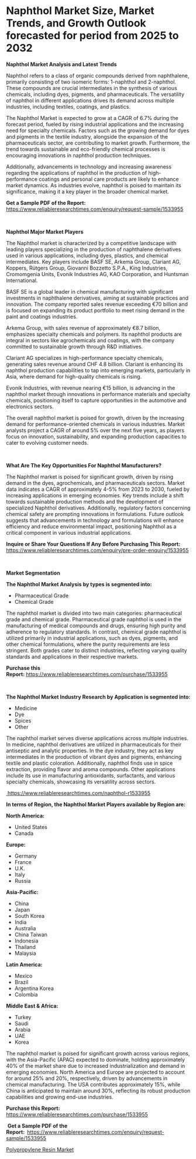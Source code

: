 <p><h1>Naphthol Market Size, Market Trends, and Growth Outlook forecasted for period from 2025 to 2032</h1></p><p><strong>Naphthol Market Analysis and Latest Trends</strong></p>
<p><p>Naphthol refers to a class of organic compounds derived from naphthalene, primarily consisting of two isomeric forms: 1-naphthol and 2-naphthol. These compounds are crucial intermediates in the synthesis of various chemicals, including dyes, pigments, and pharmaceuticals. The versatility of naphthol in different applications drives its demand across multiple industries, including textiles, coatings, and plastics.</p><p>The Naphthol Market is expected to grow at a CAGR of 6.7% during the forecast period, fueled by rising industrial applications and the increasing need for specialty chemicals. Factors such as the growing demand for dyes and pigments in the textile industry, alongside the expansion of the pharmaceuticals sector, are contributing to market growth. Furthermore, the trend towards sustainable and eco-friendly chemical processes is encouraging innovations in naphthol production techniques.</p><p>Additionally, advancements in technology and increasing awareness regarding the applications of naphthol in the production of high-performance coatings and personal care products are likely to enhance market dynamics. As industries evolve, naphthol is poised to maintain its significance, making it a key player in the broader chemical market.</p></p>
<p><strong>Get a Sample PDF of the Report:&nbsp;</strong> <a href="https://www.reliableresearchtimes.com/enquiry/request-sample/1533955?utm_campaign=3287&utm_medium=2&utm_source=Github&utm_content=ia&utm_term=31032025&utm_id=naphthol">https://www.reliableresearchtimes.com/enquiry/request-sample/1533955</a></p>
<p>&nbsp;</p>
<p><strong>Naphthol Major Market Players</strong></p>
<p><p>The Naphthol market is characterized by a competitive landscape with leading players specializing in the production of naphthalene derivatives used in various applications, including dyes, plastics, and chemical intermediates. Key players include BASF SE, Arkema Group, Clariant AG, Koppers, Rütgers Group, Giovanni Bozzetto S.P.A., King Industries, Cromomgenia Units, Evonik Industries AG, KAO Corporation, and Huntsman International.</p><p>BASF SE is a global leader in chemical manufacturing with significant investments in naphthalene derivatives, aiming at sustainable practices and innovation. The company reported sales revenue exceeding €70 billion and is focused on expanding its product portfolio to meet rising demand in the paint and coatings industries.</p><p>Arkema Group, with sales revenue of approximately €8.7 billion, emphasizes specialty chemicals and polymers. Its naphthol products are integral in sectors like agrochemicals and coatings, with the company committed to sustainable growth through R&D initiatives.</p><p>Clariant AG specializes in high-performance specialty chemicals, generating sales revenue around CHF 4.8 billion. Clariant is enhancing its naphthol production capabilities to tap into emerging markets, particularly in Asia, where demand for high-quality chemicals is rising.</p><p>Evonik Industries, with revenue nearing €15 billion, is advancing in the naphthol market through innovations in performance materials and specialty chemicals, positioning itself to capture opportunities in the automotive and electronics sectors.</p><p>The overall naphthol market is poised for growth, driven by the increasing demand for performance-oriented chemicals in various industries. Market analysts project a CAGR of around 5% over the next five years, as players focus on innovation, sustainability, and expanding production capacities to cater to evolving customer needs.</p></p>
<p>&nbsp;</p>
<p><strong>What Are The Key Opportunities For Naphthol Manufacturers?</strong></p>
<p><p>The Naphthol market is poised for significant growth, driven by rising demand in the dyes, agrochemicals, and pharmaceuticals sectors. Market data indicates a CAGR of approximately 4-5% from 2023 to 2030, fueled by increasing applications in emerging economies. Key trends include a shift towards sustainable production methods and the development of specialized Naphthol derivatives. Additionally, regulatory factors concerning chemical safety are prompting innovations in formulations. Future outlook suggests that advancements in technology and formulations will enhance efficiency and reduce environmental impact, positioning Naphthol as a critical component in various industrial applications.</p></p>
<p><strong>Inquire or Share Your Questions If Any Before Purchasing This Report:</strong> <a href="https://www.reliableresearchtimes.com/enquiry/pre-order-enquiry/1533955?utm_campaign=3287&utm_medium=2&utm_source=Github&utm_content=ia&utm_term=31032025&utm_id=naphthol">https://www.reliableresearchtimes.com/enquiry/pre-order-enquiry/1533955</a></p>
<p>&nbsp;</p>
<p><strong>Market Segmentation</strong></p>
<p><strong>The Naphthol Market Analysis by types is segmented into:</strong></p>
<p><ul><li>Pharmaceutical Grade</li><li>Chemical Grade</li></ul></p>
<p><p>The naphthol market is divided into two main categories: pharmaceutical grade and chemical grade. Pharmaceutical grade naphthol is used in the manufacturing of medical compounds and drugs, ensuring high purity and adherence to regulatory standards. In contrast, chemical grade naphthol is utilized primarily in industrial applications, such as dyes, pigments, and other chemical formulations, where the purity requirements are less stringent. Both grades cater to distinct industries, reflecting varying quality standards and applications in their respective markets.</p></p>
<p><strong>Purchase this Report:&nbsp;</strong><a href="https://www.reliableresearchtimes.com/purchase/1533955?utm_campaign=3287&utm_medium=2&utm_source=Github&utm_content=ia&utm_term=31032025&utm_id=naphthol">https://www.reliableresearchtimes.com/purchase/1533955</a></p>
<p>&nbsp;</p>
<p><strong>The Naphthol Market Industry Research by Application is segmented into:</strong></p>
<p><ul><li>Medicine</li><li>Dye</li><li>Spices</li><li>Other</li></ul></p>
<p><p>The naphthol market serves diverse applications across multiple industries. In medicine, naphthol derivatives are utilized in pharmaceuticals for their antiseptic and analytic properties. In the dye industry, they act as key intermediates in the production of vibrant dyes and pigments, enhancing textile and plastic coloration. Additionally, naphthol finds use in spice extraction, providing flavor and aroma compounds. Other applications include its use in manufacturing antioxidants, surfactants, and various specialty chemicals, showcasing its versatility across sectors.</p></p>
<p><a href="https://www.reliableresearchtimes.com/naphthol-r1533955?utm_campaign=3287&utm_medium=2&utm_source=Github&utm_content=ia&utm_term=31032025&utm_id=naphthol">&nbsp;https://www.reliableresearchtimes.com/naphthol-r1533955</a></p>
<p><strong>In terms of Region, the Naphthol Market Players available by Region are:</strong></p>
<p>
    <p> <strong> North America: </strong>
        <ul>
            <li>United States</li>
            <li>Canada</li>
        </ul>
        </p> 
    <p> <strong> Europe: </strong>
        <ul>
            <li>Germany</li>
            <li>France</li>
            <li>U.K.</li>
            <li>Italy</li>
            <li>Russia</li>
        </ul>
        </p> 
    <p> <strong> Asia-Pacific: </strong>
        <ul>
            <li>China</li>
            <li>Japan</li>
            <li>South Korea</li>
            <li>India</li>
            <li>Australia</li>
            <li>China Taiwan</li>
            <li>Indonesia</li>
            <li>Thailand</li>
            <li>Malaysia</li>
        </ul>
        </p> 
    <p> <strong> Latin America: </strong>
        <ul>
            <li>Mexico</li>
            <li>Brazil</li>
            <li>Argentina Korea</li>
            <li>Colombia</li>
        </ul>
        </p> 
    <p> <strong> Middle East & Africa: </strong>
        <ul>
            <li>Turkey</li>
            <li>Saudi</li>
            <li>Arabia</li>
            <li>UAE</li>
            <li>Korea</li>
        </ul>
    </p>
    </p>
<p><p>The naphthol market is poised for significant growth across various regions, with the Asia-Pacific (APAC) expected to dominate, holding approximately 40% of the market share due to increased industrialization and demand in emerging economies. North America and Europe are projected to account for around 25% and 20%, respectively, driven by advancements in chemical manufacturing. The USA contributes approximately 15%, while China is anticipated to maintain around 30%, reflecting its robust production capabilities and growing end-use industries.</p></p>
<p><strong>Purchase this Report: </strong><a href="https://www.reliableresearchtimes.com/purchase/1533955?utm_campaign=3287&utm_medium=2&utm_source=Github&utm_content=ia&utm_term=31032025&utm_id=naphthol">https://www.reliableresearchtimes.com/purchase/1533955</a></p>
<p>&nbsp;<strong>Get a Sample PDF of the Report:&nbsp;&nbsp;</strong><a href="https://www.reliableresearchtimes.com/enquiry/request-sample/1533955?utm_campaign=3287&utm_medium=2&utm_source=Github&utm_content=ia&utm_term=31032025&utm_id=naphthol">https://www.reliableresearchtimes.com/enquiry/request-sample/1533955</a></p>
<p><strong></strong></p>
<p><p><a href="https://github.com/wakerizaak8g/Market-Research-Report-List-1/blob/main/polypropylene-resin-market.md?utm_campaign=3287&utm_medium=2&utm_source=Github&utm_content=ia&utm_term=31032025&utm_id=naphthol">Polypropylene Resin Market</a></p></p>